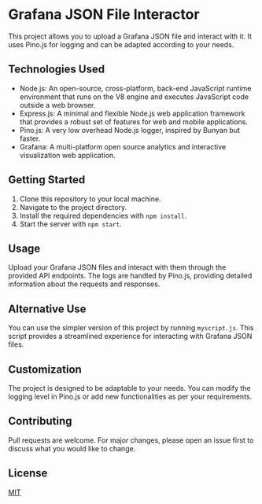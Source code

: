 # Grafana JSON File Interactor

This project allows you to upload a Grafana JSON file and interact with it. It uses Pino.js for logging and can be adapted according to your needs.

## Technologies Used

- Node.js: An open-source, cross-platform, back-end JavaScript runtime environment that runs on the V8 engine and executes JavaScript code outside a web browser.
- Express.js: A minimal and flexible Node.js web application framework that provides a robust set of features for web and mobile applications.
- Pino.js: A very low overhead Node.js logger, inspired by Bunyan but faster.
- Grafana: A multi-platform open source analytics and interactive visualization web application.

## Getting Started

1. Clone this repository to your local machine.
2. Navigate to the project directory.
3. Install the required dependencies with `npm install`.
4. Start the server with `npm start`.

## Usage

Upload your Grafana JSON files and interact with them through the provided API endpoints. The logs are handled by Pino.js, providing detailed information about the requests and responses.

## Alternative Use

You can use the simpler version of this project by running `myscript.js`. This script provides a streamlined experience for interacting with Grafana JSON files.

## Customization

The project is designed to be adaptable to your needs. You can modify the logging level in Pino.js or add new functionalities as per your requirements.

## Contributing

Pull requests are welcome. For major changes, please open an issue first to discuss what you would like to change.

## License

[MIT](https://choosealicense.com/licenses/mit/)
